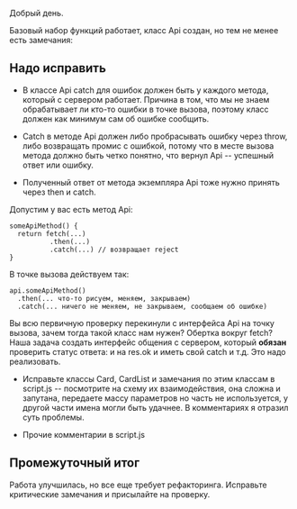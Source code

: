 Добрый день. 

Базовый набор функций работает, класс Api создан, но тем не менее есть замечания:

## Надо исправить

- В классе Api catch для ошибок должен быть у каждого метода, который с сервером работает. Причина в том, что мы не знаем обрабатывает ли кто-то ошибки в точке вызова, поэтому класс должен как минимум сам об ошибке сообщить.

- Catch в методе Api должен либо пробрасывать ошибку через throw, либо возвращать промис с ошибкой, потому что в месте вызова метода должно быть четко понятно, что вернул Api -- успешный ответ или ошибку.

- Полученный ответ от метода экземпляра Api тоже нужно принять через then и catch.

Допустим у вас есть метод Api:
~~~
someApiMethod() {
  return fetch(...)
          .then(...)
          .catch(...) // возвращает reject
}
~~~
В точке вызова действуем так:
~~~
api.someApiMethod()
  .then(... что-то рисуем, меняем, закрываем)
  .catch(... ничего не меняем, не закрываем, сообщаем об ошибке)
~~~

Вы всю первичную проверку перекинули с интерфейса Api на точку вызова, зачем тогда такой класс нам нужен? Обертка вокруг fetch? Наша задача создать интерфейс общения с сервером, который __обязан__ проверить статус ответа: и на res.ok и иметь свой catch и т.д. Это надо реализовать.

- Исправьте классы Card, CardList и замечания по этим классам в script.js -- посмотрите на схему их взаимодействия, она сложна и запутана, передаете массу параметров но часть не используется, у другой части имена могли быть удачнее. В комментариях я отразил суть проблемы.

- Прочие комментарии в script.js

## Промежуточный итог

Работа улучшилась, но все еще требует рефакторинга. Исправьте критические замечания и присылайте на проверку.
